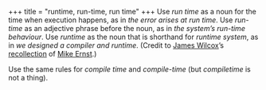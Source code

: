 +++
title = "runtime, run-time, run time"
+++
Use *run time* as a noun for the time when execution happens, as in *the error arises at run time*.
Use *run-time* as an adjective phrase before the noun, as in *the system’s run-time behaviour*.
Use *runtime* as the noun that is shorthand for *runtime system*, as in *we designed a compiler and runtime*.
(Credit to [James Wilcox][jrw]’s [recollection][p] of [Mike Ernst][ernst].)

Use the same rules for *compile time* and *compile-time* (but *compiletime* is not a thing).

[jrw]: https://homes.cs.washington.edu/~jrw12/
[p]: https://homes.cs.washington.edu/~jrw12/runtime.html
[ernst]: https://homes.cs.washington.edu/~mernst/
